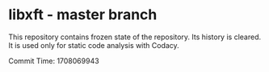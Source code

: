 # libxft - master branch

This repository contains frozen state of the repository.
Its history is cleared. It is used only for static code
analysis with Codacy.

Commit Time: 1708069943